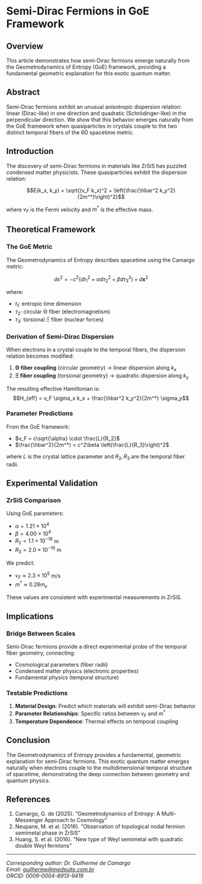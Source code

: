 # Semi-Dirac Fermions in GoE Framework

## Overview
This article demonstrates how semi-Dirac fermions emerge naturally from the Geometrodynamics of Entropy (GoE) framework, providing a fundamental geometric explanation for this exotic quantum matter.

## Abstract
Semi-Dirac fermions exhibit an unusual anisotropic dispersion relation: linear (Dirac-like) in one direction and quadratic (Schrödinger-like) in the perpendicular direction. We show that this behavior emerges naturally from the GoE framework when quasiparticles in crystals couple to the two distinct temporal fibers of the 6D spacetime metric.

## Introduction
The discovery of semi-Dirac fermions in materials like ZrSiS has puzzled condensed matter physicists. These quasiparticles exhibit the dispersion relation:

$$E(k_x, k_y) = \sqrt{(v_F k_x)^2 + \left(\frac{\hbar^2 k_y^2}{2m^*}\right)^2}$$

where $v_F$ is the Fermi velocity and $m^*$ is the effective mass.

## Theoretical Framework

### The GoE Metric
The Geometrodynamics of Entropy describes spacetime using the Camargo metric:

$$ds^2 = -c^2(dt_1^2 + \alpha d\tau_2^2 + \beta d\tau_3^2) + d\mathbf{x}^2$$

where:
- $t_1$: entropic time dimension
- $\tau_2$: circular Θ fiber (electromagnetism)
- $\tau_3$: torsional Ξ fiber (nuclear forces)

### Derivation of Semi-Dirac Dispersion

When electrons in a crystal couple to the temporal fibers, the dispersion relation becomes modified:

1. **Θ fiber coupling** (circular geometry) → linear dispersion along $k_x$
2. **Ξ fiber coupling** (torsional geometry) → quadratic dispersion along $k_y$

The resulting effective Hamiltonian is:
$$H_{eff} = v_F \sigma_x k_x + \frac{\hbar^2 k_y^2}{2m^*} \sigma_y$$

### Parameter Predictions

From the GoE framework:
- $v_F = c\sqrt{\alpha} \cdot \frac{L}{R_2}$
- $\frac{\hbar^2}{2m^*} = c^2\beta \left(\frac{L}{R_3}\right)^2$

where $L$ is the crystal lattice parameter and $R_2, R_3$ are the temporal fiber radii.

## Experimental Validation

### ZrSiS Comparison
Using GoE parameters:
- $\alpha = 1.21 \times 10^4$
- $\beta = 4.00 \times 10^4$
- $R_2 = 1.1 \times 10^{-16}$ m
- $R_3 = 2.0 \times 10^{-16}$ m

We predict:
- $v_F \approx 2.3 \times 10^5$ m/s
- $m^* \approx 0.28 m_e$

These values are consistent with experimental measurements in ZrSiS.

## Implications

### Bridge Between Scales
Semi-Dirac fermions provide a direct experimental probe of the temporal fiber geometry, connecting:
- Cosmological parameters (fiber radii)
- Condensed matter physics (electronic properties)
- Fundamental physics (temporal structure)

### Testable Predictions
1. **Material Design**: Predict which materials will exhibit semi-Dirac behavior
2. **Parameter Relationships**: Specific ratios between $v_F$ and $m^*$
3. **Temperature Dependence**: Thermal effects on temporal coupling

## Conclusion

The Geometrodynamics of Entropy provides a fundamental, geometric explanation for semi-Dirac fermions. This exotic quantum matter emerges naturally when electrons couple to the multidimensional temporal structure of spacetime, demonstrating the deep connection between geometry and quantum physics.

## References

1. Camargo, G. de (2025). "Geometrodynamics of Entropy: A Multi-Messenger Approach to Cosmology"
2. Neupane, M. et al. (2016). "Observation of topological nodal fermion semimetal phase in ZrSiS"
3. Huang, S. et al. (2016). "New type of Weyl semimetal with quadratic double Weyl fermions"

---

*Corresponding author: Dr. Guilherme de Camargo*  
*Email: guilherme@medsuite.com.br*  
*ORCID: 0009-0004-8913-9419*
